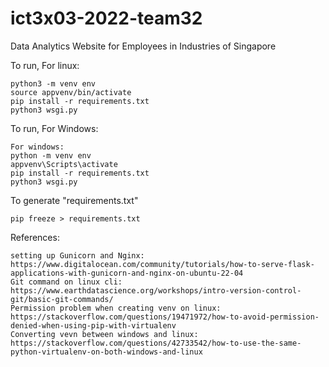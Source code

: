 # ict3x03-2022-team32
Data Analytics Website for Employees in Industries of Singapore

To run, For linux:
```
python3 -m venv env
source appvenv/bin/activate
pip install -r requirements.txt
python3 wsgi.py
```

To run, For Windows:
```
For windows:
python -m venv env
appvenv\Scripts\activate
pip install -r requirements.txt
python3 wsgi.py
```

To generate "requirements.txt"
```
pip freeze > requirements.txt
```


References:
```
setting up Gunicorn and Nginx: https://www.digitalocean.com/community/tutorials/how-to-serve-flask-applications-with-gunicorn-and-nginx-on-ubuntu-22-04
Git command on linux cli: https://www.earthdatascience.org/workshops/intro-version-control-git/basic-git-commands/
Permission problem when creating venv on linux: https://stackoverflow.com/questions/19471972/how-to-avoid-permission-denied-when-using-pip-with-virtualenv
Converting vevn between windows and linux: https://stackoverflow.com/questions/42733542/how-to-use-the-same-python-virtualenv-on-both-windows-and-linux
```
